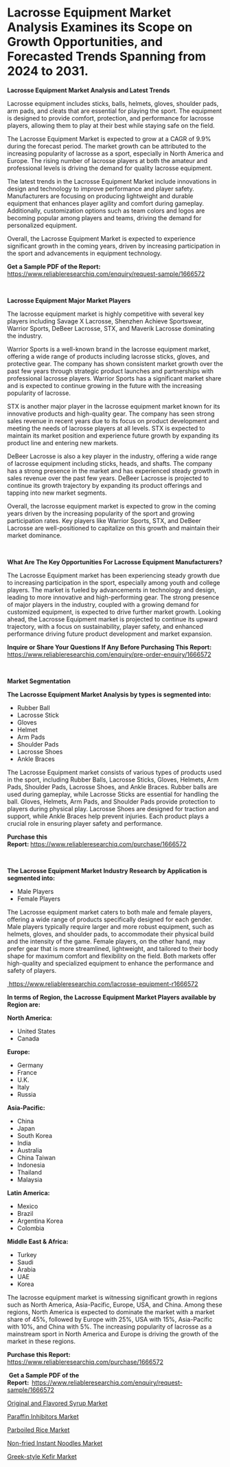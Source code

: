 <p><h1>Lacrosse Equipment Market Analysis Examines its Scope on Growth Opportunities, and Forecasted Trends Spanning from 2024 to 2031.</h1></p><p><strong>Lacrosse Equipment Market Analysis and Latest Trends</strong></p>
<p><p>Lacrosse equipment includes sticks, balls, helmets, gloves, shoulder pads, arm pads, and cleats that are essential for playing the sport. The equipment is designed to provide comfort, protection, and performance for lacrosse players, allowing them to play at their best while staying safe on the field.</p><p>The Lacrosse Equipment Market is expected to grow at a CAGR of 9.9% during the forecast period. The market growth can be attributed to the increasing popularity of lacrosse as a sport, especially in North America and Europe. The rising number of lacrosse players at both the amateur and professional levels is driving the demand for quality lacrosse equipment.</p><p>The latest trends in the Lacrosse Equipment Market include innovations in design and technology to improve performance and player safety. Manufacturers are focusing on producing lightweight and durable equipment that enhances player agility and comfort during gameplay. Additionally, customization options such as team colors and logos are becoming popular among players and teams, driving the demand for personalized equipment.</p><p>Overall, the Lacrosse Equipment Market is expected to experience significant growth in the coming years, driven by increasing participation in the sport and advancements in equipment technology.</p></p>
<p><strong>Get a Sample PDF of the Report:&nbsp;</strong> <a href="https://www.reliableresearchiq.com/enquiry/request-sample/1666572">https://www.reliableresearchiq.com/enquiry/request-sample/1666572</a></p>
<p>&nbsp;</p>
<p><strong>Lacrosse Equipment Major Market Players</strong></p>
<p><p>The lacrosse equipment market is highly competitive with several key players including Savage X Lacrosse, Shenzhen Achieve Sportswear, Warrior Sports, DeBeer Lacrosse, STX, and Maverik Lacrosse dominating the industry. </p><p>Warrior Sports is a well-known brand in the lacrosse equipment market, offering a wide range of products including lacrosse sticks, gloves, and protective gear. The company has shown consistent market growth over the past few years through strategic product launches and partnerships with professional lacrosse players. Warrior Sports has a significant market share and is expected to continue growing in the future with the increasing popularity of lacrosse.</p><p>STX is another major player in the lacrosse equipment market known for its innovative products and high-quality gear. The company has seen strong sales revenue in recent years due to its focus on product development and meeting the needs of lacrosse players at all levels. STX is expected to maintain its market position and experience future growth by expanding its product line and entering new markets.</p><p>DeBeer Lacrosse is also a key player in the industry, offering a wide range of lacrosse equipment including sticks, heads, and shafts. The company has a strong presence in the market and has experienced steady growth in sales revenue over the past few years. DeBeer Lacrosse is projected to continue its growth trajectory by expanding its product offerings and tapping into new market segments.</p><p>Overall, the lacrosse equipment market is expected to grow in the coming years driven by the increasing popularity of the sport and growing participation rates. Key players like Warrior Sports, STX, and DeBeer Lacrosse are well-positioned to capitalize on this growth and maintain their market dominance.</p></p>
<p>&nbsp;</p>
<p><strong>What Are The Key Opportunities For Lacrosse Equipment Manufacturers?</strong></p>
<p><p>The Lacrosse Equipment market has been experiencing steady growth due to increasing participation in the sport, especially among youth and college players. The market is fueled by advancements in technology and design, leading to more innovative and high-performing gear. The strong presence of major players in the industry, coupled with a growing demand for customized equipment, is expected to drive further market growth. Looking ahead, the Lacrosse Equipment market is projected to continue its upward trajectory, with a focus on sustainability, player safety, and enhanced performance driving future product development and market expansion.</p></p>
<p><strong>Inquire or Share Your Questions If Any Before Purchasing This Report:</strong> <a href="https://www.reliableresearchiq.com/enquiry/pre-order-enquiry/1666572">https://www.reliableresearchiq.com/enquiry/pre-order-enquiry/1666572</a></p>
<p>&nbsp;</p>
<p><strong>Market Segmentation</strong></p>
<p><strong>The Lacrosse Equipment Market Analysis by types is segmented into:</strong></p>
<p><ul><li>Rubber Ball</li><li>Lacrosse Stick</li><li>Gloves</li><li>Helmet</li><li>Arm Pads</li><li>Shoulder Pads</li><li>Lacrosse Shoes</li><li>Ankle Braces</li></ul></p>
<p><p>The Lacrosse Equipment market consists of various types of products used in the sport, including Rubber Balls, Lacrosse Sticks, Gloves, Helmets, Arm Pads, Shoulder Pads, Lacrosse Shoes, and Ankle Braces. Rubber balls are used during gameplay, while Lacrosse Sticks are essential for handling the ball. Gloves, Helmets, Arm Pads, and Shoulder Pads provide protection to players during physical play. Lacrosse Shoes are designed for traction and support, while Ankle Braces help prevent injuries. Each product plays a crucial role in ensuring player safety and performance.</p></p>
<p><strong>Purchase this Report:&nbsp;</strong><a href="https://www.reliableresearchiq.com/purchase/1666572">https://www.reliableresearchiq.com/purchase/1666572</a></p>
<p>&nbsp;</p>
<p><strong>The Lacrosse Equipment Market Industry Research by Application is segmented into:</strong></p>
<p><ul><li>Male Players</li><li>Female Players</li></ul></p>
<p><p>The Lacrosse equipment market caters to both male and female players, offering a wide range of products specifically designed for each gender. Male players typically require larger and more robust equipment, such as helmets, gloves, and shoulder pads, to accommodate their physical build and the intensity of the game. Female players, on the other hand, may prefer gear that is more streamlined, lightweight, and tailored to their body shape for maximum comfort and flexibility on the field. Both markets offer high-quality and specialized equipment to enhance the performance and safety of players.</p></p>
<p><a href="https://www.reliableresearchiq.com/lacrosse-equipment-r1666572">&nbsp;https://www.reliableresearchiq.com/lacrosse-equipment-r1666572</a></p>
<p><strong>In terms of Region, the Lacrosse Equipment Market Players available by Region are:</strong></p>
<p>
    <p> <strong> North America: </strong>
        <ul>
            <li>United States</li>
            <li>Canada</li>
        </ul>
        </p> 
    <p> <strong> Europe: </strong>
        <ul>
            <li>Germany</li>
            <li>France</li>
            <li>U.K.</li>
            <li>Italy</li>
            <li>Russia</li>
        </ul>
        </p> 
    <p> <strong> Asia-Pacific: </strong>
        <ul>
            <li>China</li>
            <li>Japan</li>
            <li>South Korea</li>
            <li>India</li>
            <li>Australia</li>
            <li>China Taiwan</li>
            <li>Indonesia</li>
            <li>Thailand</li>
            <li>Malaysia</li>
        </ul>
        </p> 
    <p> <strong> Latin America: </strong>
        <ul>
            <li>Mexico</li>
            <li>Brazil</li>
            <li>Argentina Korea</li>
            <li>Colombia</li>
        </ul>
        </p> 
    <p> <strong> Middle East & Africa: </strong>
        <ul>
            <li>Turkey</li>
            <li>Saudi</li>
            <li>Arabia</li>
            <li>UAE</li>
            <li>Korea</li>
        </ul>
    </p>
    </p>
<p><p>The lacrosse equipment market is witnessing significant growth in regions such as North America, Asia-Pacific, Europe, USA, and China. Among these regions, North America is expected to dominate the market with a market share of 45%, followed by Europe with 25%, USA with 15%, Asia-Pacific with 10%, and China with 5%. The increasing popularity of lacrosse as a mainstream sport in North America and Europe is driving the growth of the market in these regions.</p></p>
<p><strong>Purchase this Report: </strong><a href="https://www.reliableresearchiq.com/purchase/1666572">https://www.reliableresearchiq.com/purchase/1666572</a></p>
<p>&nbsp;<strong>Get a Sample PDF of the Report:&nbsp;&nbsp;</strong><a href="https://www.reliableresearchiq.com/enquiry/request-sample/1666572">https://www.reliableresearchiq.com/enquiry/request-sample/1666572</a></p>
<p><strong></strong></p>
<p><p><a href="https://medium.com/@madw10245644/exploring-original-and-flavored-syrup-market-dynamics-global-trends-and-future-growth-prospects-5e5a26c91578">Original and Flavored Syrup Market</a></p><p><a href="https://github.com/ranaacryptoaddmin/Market-Research-Report-List-1/blob/main/paraffin-inhibitors-market.md">Paraffin Inhibitors Market</a></p><p><a href="https://github.com/RoccoManning/Market-Research-Report-List-6/blob/main/parboiled-rice-market.md">Parboiled Rice Market</a></p><p><a href="https://medium.com/@millerjimk/non-fried-instant-noodles-market-research-report-includes-analysis-on-market-size-share-and-growth-1098a1980fec">Non-fried Instant Noodles Market</a></p><p><a href="https://medium.com/@emiliomartelli542/global-greek-style-kefir-industry-research-report-competitive-landscape-market-size-regional-b4c5cc281410">Greek-style Kefir Market</a></p></p>